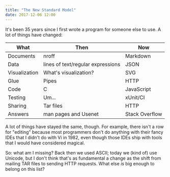 ```yaml
---
title: "The New Standard Model"
date: 2017-12-06 12:00
---
```


It's been 35 years since I first wrote a program for someone else to use.
A lot of things have changed:

| What          | Then                              | Now            |
| ------------- | --------------------------------- | -------------- |
| Documents     | nroff                             | Markdown       |
| Data          | lines of text/regular expressions | JSON           |
| Visualization | What's visualization?             | SVG            |
| Glue          | Pipes                             | HTTP           |
| Code          | C                                 | JavaScript     |
| Testing       | Um...                             | xUnit/CI       |
| Sharing       | Tar files                         | HTTP           |
| Answers       | man pages and Usenet              | Stack Overflow |

A lot of things have stayed the same, though.
For example,
there isn't a row for "editing"
because most programmers don't do anything with their fancy IDEs
that I didn't do with Vi in 1982,
even though those IDEs ship with tools that I would have considered magical.

So:
what am I missing?
Back then we used ASCII;
today we (kind of) use Unicode,
but I don't think that's as fundamental a change
as the shift from mailing TAR files to sending HTTP requests.
What else *is* big enough to belong on this list?
